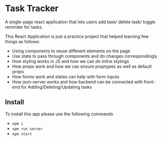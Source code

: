 # Task Tracker

A single-page react application that lets users add task/ delete task/ toggle reminder for tasks. 

This React Application is just a practice project that helped learning few things as follows:
* Using components to reuse different elements on the page
* Use state to pass through components and do changes correspondingly
* How styling works in JS and how we can do inline stylings
* How props work and how we can ensure proptypes as well as default props
* How forms work and states can help with form inputs
* How json-server works and how backend can be connected with front-end for Adding/Deleting/Updating tasks

## Install

To install this app please use the following commands
* `npm i`
* `npm run server`
* `npm start`